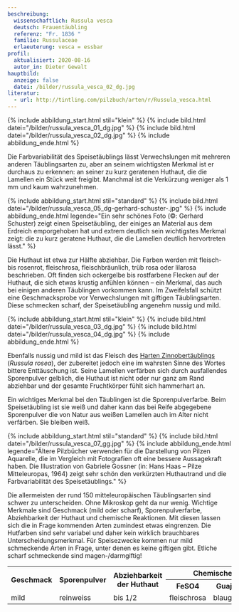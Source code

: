 ```yaml
---
beschreibung:
  wissenschaftlich: Russula vesca
  deutsch: Frauentäubling
  referenz: "Fr. 1836 "
  familie: Russulaceae
  erlaeuterung: vesca = essbar
profil:
  aktualisiert: 2020-08-16
  autor_in: Dieter Gewalt
hauptbild:
  anzeige: false
  datei: /bilder/russula_vesca_02_dg.jpg
literatur:
  - url: http://tintling.com/pilzbuch/arten/r/Russula_vesca.html
---
```

{% include abbildung_start.html stil="klein" %}
{% include bild.html datei="/bilder/russula_vesca_01_dg.jpg" %}
{% include bild.html datei="/bilder/russula_vesca_02_dg.jpg" %}
{% include abbildung_ende.html %}

Die Farbvariabilität des Speisetäublings lässt Verwechslungen mit mehreren anderen Täublingsarten zu, aber an seinem wichtigsten Merkmal ist er durchaus zu erkennen: an seiner zu kurz geratenen Huthaut, die die Lamellen ein Stück weit freigibt. Manchmal ist die Verkürzung weniger als 1 mm und kaum wahrzunehmen.

{% include abbildung_start.html stil="standard" %}
{% include bild.html datei="/bilder/russula_vesca_05_dg-gerhard-schuster-.jpg" %}
{% include abbildung_ende.html legende="Ein sehr schönes Foto (©: Gerhard Schuster) zeigt einen Speisetäubling, der einiges an  Material aus dem Erdreich emporgehoben hat und extrem deutlich sein wichtigstes Merkmal zeigt: die zu kurz geratene Huthaut, die die Lamellen deutlich hervortreten lässt." %}

Die Huthaut ist etwa zur Hälfte abziehbar. Die Farben werden mit fleisch- bis rosenrot, fleischrosa, fleischbräunlich, trüb rosa oder lilarosa beschrieben. Oft finden sich ockergelbe bis rostfarbene Flecken auf der Huthaut, die sich etwas krustig anfühlen können – ein Merkmal, das auch bei einigen anderen Täublingen vorkommen kann. Im Zweifelsfall schützt eine Geschmacksprobe vor Verwechslungen mit giftigen Täublingsarten. Diese schmecken scharf, der Speisetäubling angenehm nussig und mild.

{% include abbildung_start.html stil="klein" %}
{% include bild.html datei="/bilder/russula_vesca_03_dg.jpg" %}
{% include bild.html datei="/bilder/russula_vesca_04_dg.jpg" %}
{% include abbildung_ende.html %}

Ebenfalls nussig und mild ist das Fleisch des [Harten Zinnobertäublings](/pilze/russula-rosea-harter-zinnobertäubling) (*Russula rosea*), der zubereitet jedoch eine im wahrsten Sinne des Wortes bittere Enttäuschung ist. Seine Lamellen verfärben sich durch ausfallendes Sporenpulver gelblich, die Huthaut ist nicht oder nur ganz am Rand abziehbar und der gesamte Fruchtkörper fühlt sich hammerhart an.

Ein wichtiges Merkmal bei den Täublingen ist die Sporenpulverfarbe. Beim Speisetäubling ist sie weiß und daher kann das bei Reife abgegebene Sporenpulver die von Natur aus weißen Lamellen auch im Alter nicht verfärben. Sie bleiben weiß.

{% include abbildung_start.html stil="standard" %}
{% include bild.html datei="/bilder/russula_vesca_07_gg.jpg" %}
{% include abbildung_ende.html legende="Ältere Pilzbücher verwenden für die Darstellung von Pilzen Aquarelle, die im Vergleich mit Fotografien oft eine bessere Aussagekraft haben. Die Illustration von Gabriele Gossner (in: Hans Haas – Pilze Mitteleuropas, 1964) zeigt sehr schön den verkürzten Huthautrand und die Farbvariabilität des Speisetäublings." %}

Die allermeisten der rund 150 mitteleuropäischen Täublingsarten sind schwer zu unterscheiden. Ohne Mikroskop geht da nur wenig. Wichtige Merkmale sind Geschmack (mild oder scharf), Sporenpulverfarbe, Abziehbarkeit der Huthaut und chemische Reaktionen. Mit diesen lassen sich die in Frage kommenden Arten zumindest etwas eingrenzen. Die Hutfarben sind sehr variabel und daher kein wirklich brauchbares Unterscheidungsmerkmal. Für Speisezwecke kommen nur mild schmeckende Arten in Frage, unter denen es keine giftigen gibt. Etliche scharf schmeckende sind magen-/darmgiftig!

<div class="table-responsive">
  <table class="table taeubling">
    <tr>
      <th rowspan="2">Geschmack</th>
      <th rowspan="2">Sporenpulver</th>
      <th rowspan="2">Abziehbarkeit der Huthaut</th>
      <th colspan="3" class="text-center">Chemische Reaktion</th>
    </tr>
    <tr>
      <th>FeSO4</th>
      <th>Guajak</th>
      <th>Phenol</th>
    </tr>
    <tr>
      <td>mild</td>
      <td>reinweiss</td>
      <td>bis 1/2</td>
      <td>fleischrosa</td>
      <td>blaugrün</td>
      <td>rosaorange</td>    
    </tr>
  </table>
</div>